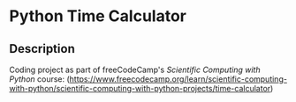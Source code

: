 # Python Time Calculator

## Description

Coding project as part of freeCodeCamp's *Scientific Computing with Python* course: (https://www.freecodecamp.org/learn/scientific-computing-with-python/scientific-computing-with-python-projects/time-calculator)

